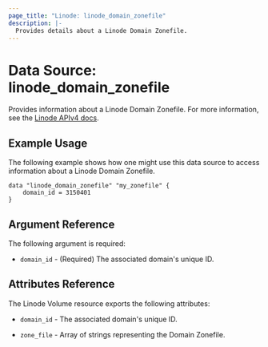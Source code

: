 ```yaml
---
page_title: "Linode: linode_domain_zonefile"
description: |-
  Provides details about a Linode Domain Zonefile.
---
```


# Data Source: linode_domain_zonefile

Provides information about a Linode Domain Zonefile.
For more information, see the [Linode APIv4 docs](https://techdocs.akamai.com/linode-api/reference/get-domain-zone).

## Example Usage

The following example shows how one might use this data source to access information about a Linode Domain Zonefile.

```hcl
data "linode_domain_zonefile" "my_zonefile" {
    domain_id = 3150401
}
```

## Argument Reference

The following argument is required:

- `domain_id` - (Required) The associated domain's unique ID.

## Attributes Reference

The Linode Volume resource exports the following attributes:

- `domain_id` - The associated domain's unique ID.

- `zone_file` - Array of strings representing the Domain Zonefile.
